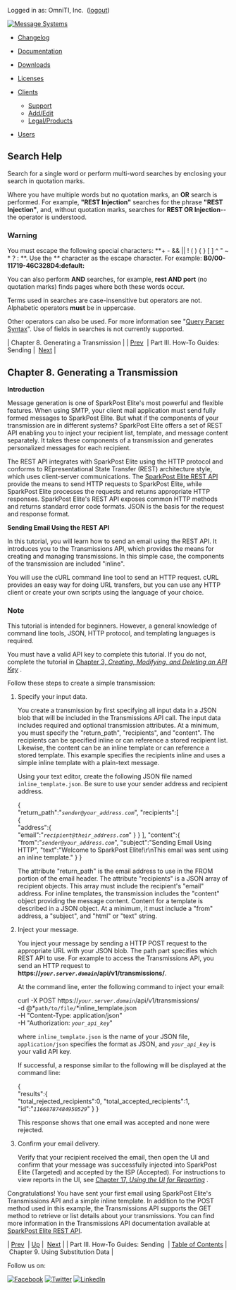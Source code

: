 Logged in as: OmniTI, Inc.  ([logout](https://support.messagesystems.com/logout.php))

[![Message Systems](https://support.messagesystems.com/images/ms-white205.png)](https://support.messagesystems.com/start.php) 

*   [Changelog](https://support.messagesystems.com/start.php?show=changelog)
*   [Documentation](https://support.messagesystems.com/docs/)
*   [Downloads](https://support.messagesystems.com/start.php)

*   [Licenses](https://support.messagesystems.com/license_summary.php)
*   <a href="">Clients</a>
    *   [Support](https://support.messagesystems.com/cs.php)
    *   [Add/Edit](https://support.messagesystems.com/edit_client.php)
    *   [Legal/Products](https://support.messagesystems.com/edit_products.php)
*   [Users](https://support.messagesystems.com/edit_customer.php)

## Search Help

Search for a single word or perform multi-word searches by enclosing your search in quotation marks.

Where you have multiple words but no quotation marks, an **OR** search is performed. For example, **"REST Injection"** searches for the phrase **"REST Injection"**, and, without quotation marks, searches for **REST OR Injection**--the operator is understood.

### Warning

You must escape the following special characters: **+ - && || ! ( ) { } [ ] ^ " ~ * ? : \**. Use the **\** character as the escape character. For example: **B0/00-11719-46C328D4\:default\:**

You can also perform **AND** searches, for example, **rest AND port** (no quotation marks) finds pages where both these words occur.

Terms used in searches are case-insensitive but operators are not. Alphabetic operators **must** be in uppercase.

Other operators can also be used. For more information see "[Query Parser Syntax](https://lucene.apache.org/core/old_versioned_docs/versions/3_0_0/queryparsersyntax.html)". Use of fields in searches is not currently supported.

| Chapter 8. Generating a Transmission |
| [Prev](p.sending.php)  | Part III. How-To Guides: Sending |  [Next](getting.started.sub.php) |

## Chapter 8. Generating a Transmission

**Introduction**

Message generation is one of SparkPost Elite's most powerful and flexible features. When using SMTP, your client mail application must send fully formed messages to SparkPost Elite. But what if the components of your transmission are in different systems? SparkPost Elite offers a set of REST API enabling you to inject your recipient list, template, and message content separately. It takes these components of a transmission and generates personalized messages for each recipient.

The REST API integrates with SparkPost Elite using the HTTP protocol and conforms to REpresentational State Transfer (REST) architecture style, which uses client-server communications. The [SparkPost Elite REST API](https://www.sparkpost.com/api#/reference) provide the means to send HTTP requests to SparkPost Elite, while SparkPost Elite processes the requests and returns appropriate HTTP responses. SparkPost Elite's REST API exposes common HTTP methods and returns standard error code formats. JSON is the basis for the request and response format.

**Sending Email Using the REST API** 

In this tutorial, you will learn how to send an email using the REST API. It introduces you to the Transmissions API, which provides the means for creating and managing transmissions. In this simple case, the components of the transmission are included "inline".

You will use the cURL command line tool to send an HTTP request. cURL provides an easy way for doing URL transfers, but you can use any HTTP client or create your own scripts using the language of your choice.

### Note

This tutorial is intended for beginners. However, a general knowledge of command line tools, JSON, HTTP protocol, and templating languages is required.

You must have a valid API key to complete this tutorial. If you do not, complete the tutorial in [Chapter 3, *Creating, Modifying, and Deleting an API Key*](getting.started.apikey_ui.php "Chapter 3. Creating, Modifying, and Deleting an API Key") .

Follow these steps to create a simple transmission:

1.  Specify your input data.

    You create a transmission by first specifying all input data in a JSON blob that will be included in the Transmissions API call. The input data includes required and optional transmission attributes. At a minimum, you must specify the "return_path", "recipients", and "content". The recipients can be specified inline or can reference a stored recipient list. Likewise, the content can be an inline template or can reference a stored template. This example specifies the recipients inline and uses a simple inline template with a plain-text message.

    Using your text editor, create the following JSON file named `inline_template.json`. Be sure to use your sender address and recipient address.

    {  
       "return_path":"*`sender@your_address.com`*",
       "recipients":[  
          {  
             "address":{  
                "email":"*`recipient@their_address.com`*"
             }
          }
       ],
       "content":{  
          "from":"*`sender@your_address.com`*",
          "subject":"Sending Email Using HTTP",
          "text":"Welcome to SparkPost Elite!\r\nThis email was sent using an inline template."
       }
    }

    The attribute "return_path" is the email address to use in the FROM portion of the email header. The attribute "recipients" is a JSON array of recipient objects. This array must include the recipient's "email" address. For inline templates, the transmission includes the "content" object providing the message content. Content for a template is described in a JSON object. At a minimum, it must include a "from" address, a "subject", and "html" or "text" string.

2.  Inject your message.

    You inject your message by sending a HTTP POST request to the appropriate URL with your JSON blob. The path part specifies which REST API to use. For example to access the Transmissions API, you send an HTTP request to **https://*`your.server.domain`*/api/v1/transmissions/**.

    At the command line, enter the following command to inject your email:

    curl -X POST https://*`your.server.domain`*/api/v1/transmissions/ \
    -d @*`path/to/file/`*inline_template.json \
    -H "Content-Type: application/json" \
    -H "Authorization: *`your_api_key`*"

    where `inline_template.json` is the name of your JSON file, `application/json` specifies the format as JSON, and *`your_api_key`* is your valid API key.

    If successful, a response similar to the following will be displayed at the command line:

    {  
       "results":{  
          "total_rejected_recipients":0,
          "total_accepted_recipients":1,
          "id":"*`11668787484950529`*"
       }
    }

    This response shows that one email was accepted and none were rejected.

3.  Confirm your email delivery.

    Verify that your recipient received the email, then open the UI and confirm that your message was successfully injected into SparkPost Elite (Targeted) and accepted by the ISP (Accepted). For instructions to view reports in the UI, see [Chapter 17, *Using the UI for Reporting*](getting.started.reports_ui.php "Chapter 17. Using the UI for Reporting") .

Congratulations! You have sent your first email using SparkPost Elite's Transmissions API and a simple inline template. In addition to the POST method used in this example, the Transmissions API supports the GET method to retrieve or list details about your transmissions. You can find more information in the Transmissions API documentation available at [SparkPost Elite REST API](https://www.sparkpost.com/api#/reference).

| [Prev](p.sending.php)  | [Up](p.sending.php) |  [Next](getting.started.sub.php) |
| Part III. How-To Guides: Sending  | [Table of Contents](index.php) |  Chapter 9. Using Substitution Data |

Follow us on:

[![Facebook](https://support.messagesystems.com/images/icon-facebook.png)](http://www.facebook.com/messagesystems) [![Twitter](https://support.messagesystems.com/images/icon-twitter.png)](http://twitter.com/#!/MessageSystems) [![LinkedIn](https://support.messagesystems.com/images/icon-linkedin.png)](http://www.linkedin.com/company/message-systems)